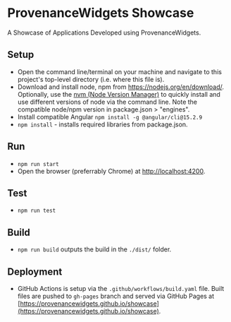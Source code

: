 # ProvenanceWidgets Showcase
A Showcase of Applications Developed using ProvenanceWidgets.

## Setup
- Open the command line/terminal on your machine and navigate to this project's top-level directory (i.e. where this file is).
- Download and install node, npm from https://nodejs.org/en/download/. Optionally, use the <a href="https://github.com/nvm-sh/nvm" target="_blank">nvm (Node Version Manager)</a> to quickly install and use different versions of node via the command line. Note the compatible node/npm version in package.json > "engines".
- Install compatible Angular `npm install -g @angular/cli@15.2.9`
- `npm install` - installs required libraries from package.json. 

## Run
- `npm run start`
- Open the browser (preferrably Chrome) at [http://localhost:4200](http://localhost:4200).

## Test
- `npm run test`

## Build
- `npm run build` outputs the build in the `./dist/` folder.

## Deployment
- GitHub Actions is setup via the `.github/workflows/build.yaml` file. Built files are pushed to `gh-pages` branch and served via GitHub Pages at [https://provenancewidgets.github.io/showcase](https://provenancewidgets.github.io/showcase).